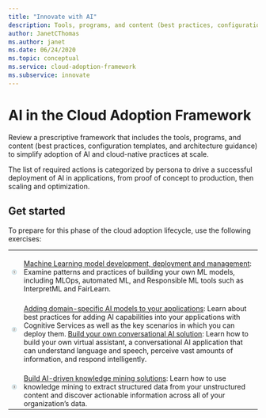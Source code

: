 ```yaml
---
title: "Innovate with AI"
description: Tools, programs, and content (best practices, configuration templates, and architecture guidance) to simplify adoption of AI and cloud-native practices at scale.
author: JanetCThomas
ms.author: janet
ms.date: 06/24/2020
ms.topic: conceptual
ms.service: cloud-adoption-framework
ms.subservice: innovate
---
```


<!-- docsTest:ignore InterpretML FairLearn -->

# AI in the Cloud Adoption Framework

Review a prescriptive framework that includes the tools, programs, and content (best practices, configuration templates, and architecture guidance) to simplify adoption of AI and cloud-native practices at scale.

The list of required actions is categorized by persona to drive a successful deployment of AI in applications, from proof of concept to production, then scaling and optimization.

## Get started

To prepare for this phase of the cloud adoption lifecycle, use the following exercises:

<!-- markdownlint-disable MD033 -->

| | |
|---|---|
| ![Item 1 icon](../../_images/icons/1.png) | <br>[Machine Learning model development, deployment and management](https://azure.microsoft.com/overview/ai-platform/dev-resources/): Examine patterns and practices of building your own ML models, including MLOps, automated ML, and Responsible ML tools such as InterpretML and FairLearn. |
| ![Item 2 icon](../../_images/icons/2.png) | <br>[Adding domain-specific AI models to your applications](https://www.oreilly.com/library/view/building-intelligent-apps/9781492058632/): Learn about best practices for adding AI capabilities into your applications with Cognitive Services as well as the key scenarios in which you can deploy them. [Build your own conversational AI solution](https://www.oreilly.com/library/view/a-developers-guide/9781492080619/): Learn how to build your own virtual assistant, a conversational AI application that can understand language and speech, perceive vast amounts of information, and respond intelligently. |
| ![Item 3 icon](../../_images/icons/3.png) | <br>[Build AI-driven knowledge mining solutions](https://azure.microsoft.com/resources/a-developers-guide-to-building-ai-driven-knowledge-mining-solutions/): Learn how to use knowledge mining to extract structured data from your unstructured content and discover actionable information across all of your organization’s data. |
